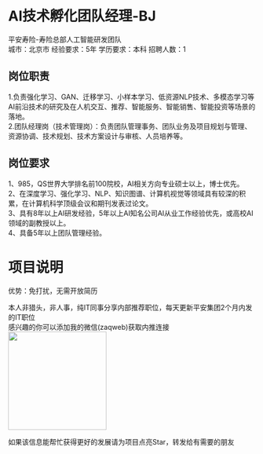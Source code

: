 # AI技术孵化团队经理-BJ
平安寿险-寿险总部人工智能研发团队  
城市：北京市 经验要求：5年 学历要求：本科  招聘人数：1

## 岗位职责
1.负责强化学习、GAN、迁移学习、小样本学习、低资源NLP技术、多模态学习等AI前沿技术的研究及在人机交互、推荐、智能服务、智能销售、智能投资等场景的落地。   
2.团队经理岗（技术管理岗）：负责团队管理事务、团队业务及项目规划与管理、资源协调、技术规划、技术方案设计与审核、人员培养等。

## 岗位要求
1、985，QS世界大学排名前100院校，AI相关方向专业硕士以上，博士优先。   
2、在深度学习、强化学习、NLP、知识图谱、计算机视觉等领域具有较深的积累，在计算机科学顶级会议和期刊发表过论文。   
3、具有8年以上AI研发经验，5年以上AI知名公司AI从业工作经验优先，或高校AI领域的副教授以上。   
4、具备5年以上团队管理经验。

# 项目说明

优势：免打扰，无需开放简历

本人非猎头，非人事，纯IT同事分享内部推荐职位，每天更新平安集团2个月内发的IT职位  
感兴趣的你可以添加我的微信(zaqweb)获取内推连接  
<img src="https://github.com/zaqweb/PA-IT-JOBS/blob/master/WechatICode.jpeg"  height="200" width="200">

如果该信息能帮忙获得更好的发展请为项目点亮Star，转发给有需要的朋友




